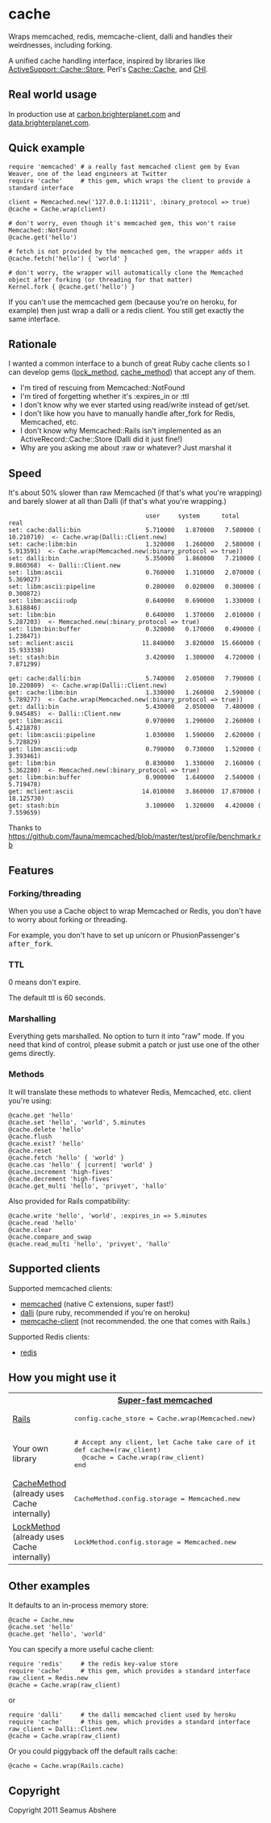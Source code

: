 # cache

Wraps memcached, redis, memcache-client, dalli and handles their weirdnesses, including forking.

A unified cache handling interface, inspired by libraries like [ActiveSupport::Cache::Store](http://api.rubyonrails.org/classes/ActiveSupport/Cache/Store.html), Perl's [Cache::Cache](http://cpan.uwinnipeg.ca/module/Cache::Cache), and [CHI](http://cpan.uwinnipeg.ca/module/CHI).

## Real world usage

In production use at [carbon.brighterplanet.com](http://carbon.brighterplanet.com) and [data.brighterplanet.com](http://data.brighterplanet.com).

## Quick example

    require 'memcached' # a really fast memcached client gem by Evan Weaver, one of the lead engineers at Twitter
    require 'cache'     # this gem, which wraps the client to provide a standard interface
    
    client = Memcached.new('127.0.0.1:11211', :binary_protocol => true)
    @cache = Cache.wrap(client)
    
    # don't worry, even though it's memcached gem, this won't raise Memcached::NotFound
    @cache.get('hello')
    
    # fetch is not provided by the memcached gem, the wrapper adds it
    @cache.fetch('hello') { 'world' }
    
    # don't worry, the wrapper will automatically clone the Memcached object after forking (or threading for that matter)
    Kernel.fork { @cache.get('hello') }

If you can't use the memcached gem (because you're on heroku, for example) then just wrap a dalli or a redis client. You still get exactly the same interface.

## Rationale

I wanted a common interface to a bunch of great Ruby cache clients so I can develop gems ([lock_method](https://github.com/seamusabshere/lock_method), [cache_method](https://github.com/seamusabshere/cache_method)) that accept any of them.

* I'm tired of rescuing from Memcached::NotFound
* I'm tired of forgetting whether it's :expires_in or :ttl
* I don't know why we ever started using read/write instead of get/set.
* I don't like how you have to manually handle after_fork for Redis, Memcached, etc.
* I don't know why Memcached::Rails isn't implemented as an ActiveRecord::Cache::Store (Dalli did it just fine!)
* Why are you asking me about :raw or whatever? Just marshal it

## Speed

It's about 50% slower than raw Memcached (if that's what you're wrapping) and barely slower at all than Dalli (if that's what you're wrapping.)

                                          user     system      total        real
    set: cache:dalli:bin                  5.710000   1.870000   7.580000 ( 10.210710)  <- Cache.wrap(Dalli::Client.new)
    set: cache:libm:bin                   1.320000   1.260000   2.580000 (  5.913591)  <- Cache.wrap(Memcached.new(:binary_protocol => true))
    set: dalli:bin                        5.350000   1.860000   7.210000 (  9.860368)  <- Dalli::Client.new
    set: libm:ascii                       0.760000   1.310000   2.070000 (  5.369027)
    set: libm:ascii:pipeline              0.280000   0.020000   0.300000 (  0.300872)
    set: libm:ascii:udp                   0.640000   0.690000   1.330000 (  3.618846)
    set: libm:bin                         0.640000   1.370000   2.010000 (  5.287203)  <- Memcached.new(:binary_protocol => true)
    set: libm:bin:buffer                  0.320000   0.170000   0.490000 (  1.238471)
    set: mclient:ascii                   11.840000   3.820000  15.660000 ( 15.933338)
    set: stash:bin                        3.420000   1.300000   4.720000 (  7.871299)

    get: cache:dalli:bin                  5.740000   2.050000   7.790000 ( 10.220809)  <- Cache.wrap(Dalli::Client.new)
    get: cache:libm:bin                   1.330000   1.260000   2.590000 (  5.789277)  <- Cache.wrap(Memcached.new(:binary_protocol => true))
    get: dalli:bin                        5.430000   2.050000   7.480000 (  9.945485)  <- Dalli::Client.new
    get: libm:ascii                       0.970000   1.290000   2.260000 (  5.421878)
    get: libm:ascii:pipeline              1.030000   1.590000   2.620000 (  5.728829)
    get: libm:ascii:udp                   0.790000   0.730000   1.520000 (  3.393461)
    get: libm:bin                         0.830000   1.330000   2.160000 (  5.362280)  <- Memcached.new(:binary_protocol => true)
    get: libm:bin:buffer                  0.900000   1.640000   2.540000 (  5.719478)
    get: mclient:ascii                   14.010000   3.860000  17.870000 ( 18.125730)
    get: stash:bin                        3.100000   1.320000   4.420000 (  7.559659)

Thanks to https://github.com/fauna/memcached/blob/master/test/profile/benchmark.rb

## Features

### Forking/threading

When you use a Cache object to wrap Memcached or Redis, you don't have to worry about forking or threading.

For example, you don't have to set up unicorn or PhusionPassenger's <tt>after_fork</tt>.

### TTL

0 means don't expire.

The default ttl is 60 seconds.

### Marshalling

Everything gets marshalled. No option to turn it into "raw" mode. If you need that kind of control, please submit a patch or just use one of the other gems directly.

### Methods

It will translate these methods to whatever Redis, Memcached, etc. client you're using:

    @cache.get 'hello'
    @cache.set 'hello', 'world', 5.minutes
    @cache.delete 'hello'
    @cache.flush
    @cache.exist? 'hello'
    @cache.reset
    @cache.fetch 'hello' { 'world' }
    @cache.cas 'hello' { |current| 'world' }
    @cache.increment 'high-fives'
    @cache.decrement 'high-fives'
    @cache.get_multi 'hello', 'privyet', 'hallo'

Also provided for Rails compatibility:

    @cache.write 'hello', 'world', :expires_in => 5.minutes
    @cache.read 'hello'
    @cache.clear
    @cache.compare_and_swap
    @cache.read_multi 'hello', 'privyet', 'hallo'

## Supported clients

Supported memcached clients:

* [memcached](https://github.com/fauna/memcached) (native C extensions, super fast!)
* [dalli](https://github.com/mperham/dalli) (pure ruby, recommended if you're on heroku)
* [memcache-client](https://github.com/mperham/memcache-client) (not recommended. the one that comes with Rails.)

Supported Redis clients:

* [redis](https://github.com/ezmobius/redis-rb)

## How you might use it

<table>
  <tr>
    <th>&nbsp;</th>
    <th><a href="https://github.com/fauna/memcached">Super-fast memcached</a></th>
    <th><a href="https://github.com/mperham/dalli">Pure Ruby memcached</a> (works on <a href="http://devcenter.heroku.com/articles/memcache">Heroku</a>)</th>
    <th><a href="https://redistogo.com/">Redis</a></th>
  </tr>
  <tr>
    <td><a href="http://guides.rubyonrails.org/caching_with_rails.html#cache-stores">Rails</a></td>
    <td><pre>config.cache_store = Cache.wrap(Memcached.new)</pre></td>
    <td><pre>config.cache_store = Cache.wrap(Dalli::Client.new)</pre></td>
    <td><pre>config.cache_store = Cache.wrap(Redis.new)</pre></td>
  </tr>
  <tr>
    <td>Your own library</td>
    <td>
<pre>
# Accept any client, let Cache take care of it
def cache=(raw_client)
  @cache = Cache.wrap(raw_client)
end
</pre>
    </td>
    <td>
<pre>
# Accept any client, let Cache take care of it
def cache=(raw_client)
  @cache = Cache.wrap(raw_client)
end
</pre>
    </td>
    <td>
<pre>
# Accept any client, let Cache take care of it
def cache=(raw_client)
  @cache = Cache.wrap(raw_client)
end
</pre>
    </td>
  </tr>
  <tr>
    <td><a href="https://github.com/seamusabshere/cache_method">CacheMethod</a> (already uses Cache internally)</td>
    <td><pre>CacheMethod.config.storage = Memcached.new</pre></td>
    <td><pre>CacheMethod.config.storage = Dalli::Client.new</pre></td>
    <td><pre>CacheMethod.config.storage = Redis.new</pre></td>
  </tr>
  <tr>
    <td><a href="https://github.com/seamusabshere/lock_method">LockMethod</a> (already uses Cache internally)</td>
    <td><pre>LockMethod.config.storage = Memcached.new</pre></td>
    <td><pre>LockMethod.config.storage = Dalli::Client.new</pre></td>
    <td><pre>LockMethod.config.storage = Redis.new</pre></td>
  </tr>
</table>

## Other examples

It defaults to an in-process memory store:

    @cache = Cache.new
    @cache.set 'hello'
    @cache.get 'hello', 'world'

You can specify a more useful cache client:

    require 'redis'     # the redis key-value store
    require 'cache'     # this gem, which provides a standard interface
    raw_client = Redis.new
    @cache = Cache.wrap(raw_client)

or

    require 'dalli'     # the dalli memcached client used by heroku
    require 'cache'     # this gem, which provides a standard interface
    raw_client = Dalli::Client.new
    @cache = Cache.wrap(raw_client)

Or you could piggyback off the default rails cache:

    @cache = Cache.wrap(Rails.cache)

## Copyright

Copyright 2011 Seamus Abshere

